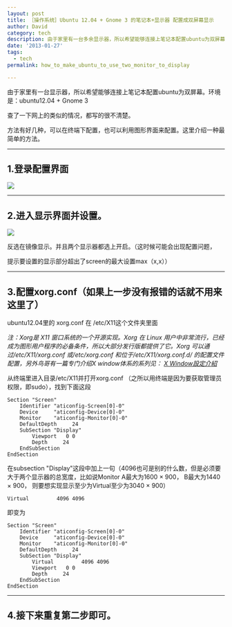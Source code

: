 ```yaml
---
layout: post
title: ［操作系统］Ubuntu 12.04 + Gnome 3 的笔记本+显示器 配置成双屏幕显示
author: David
category: tech
description: 由于家里有一台多余显示器，所以希望能够连接上笔记本配置ubuntu为双屏幕。环境是：ubuntu12.04 + Gnome 3
date: '2013-01-27'
tags:
  - tech
permalink: how_to_make_ubuntu_to_use_two_monitor_to_display

---
```


由于家里有一台显示器，所以希望能够连接上笔记本配置ubuntu为双屏幕。环境是：ubuntu12.04 + Gnome 3

查了一下网上的类似的情况，都写的很不清楚。

方法有好几种，可以在终端下配置，也可以利用图形界面来配置。这里介绍一种最简单的方法。

---
## 1.登录配置界面


![](http://img.my.csdn.net/uploads/201301/27/1359278858_4866.png)

---
## 2.进入显示界面并设置。

![](http://img.my.csdn.net/uploads/201301/27/1359278878_2560.png)

反选在镜像显示。并且两个显示器都选上开启。（这时候可能会出现配置问题，

提示要设置的显示部分超出了screen的最大设置max（x,x））

---
## 3.配置xorg.conf（如果上一步没有报错的话就不用来这里了）

ubuntu12.04里的 xorg.conf 在 /etc/X11这个文件夹里面

*注：Xorg是 X11 窗口系统的一个开源实现。Xorg 在 Linux 用户中非常流行，已经成为图形用户程序的必备条件，所以大部分发行版都提供了它。Xorg 可以通过/etc/X11/xorg.conf 或/etc/xorg.conf 和位于/etc/X11/xorg.conf.d/ 的配置文件配置，另外鸟哥有一篇专门介绍X window体系的系列见： [X Window設定介紹][X window]*

从终端里进入目录/etc/X11并打开xorg.conf （之所以用终端是因为要获取管理员权限，即sudo），找到下面这段

    Section "Screen"  
        Identifier "aticonfig-Screen[0]-0"  
        Device     "aticonfig-Device[0]-0"  
        Monitor    "aticonfig-Monitor[0]-0"  
        DefaultDepth     24  
        SubSection "Display"  
            Viewport   0 0  
            Depth     24  
        EndSubSection  
    EndSection  

在subsection "Display"这段中加上一句（4096也可是别的什么数，但是必须要大于两个显示器的总宽度，比如说Monitor A最大为1600 × 900， B最大为1440 × 900， 则要想实现显示至少为Virtual至少为3040 × 900）

    Virtual         4096 4096  

即变为

    Section "Screen"  
        Identifier "aticonfig-Screen[0]-0"  
        Device     "aticonfig-Device[0]-0"  
        Monitor    "aticonfig-Monitor[0]-0"  
        DefaultDepth     24  
        SubSection "Display"  
            Virtual         4096 4096  
            Viewport   0 0  
            Depth     24  
        EndSubSection  
    EndSection  

---
## 4.接下来重复第二步即可。

[X window]: http://linux.vbird.org/linux_basic/0590xwindow.php

<script type="text/javascript">
     $('pre').addClass('prettyprint linenums')
</script>

<script src="https://google-code-prettify.googlecode.com/svn/loader/run_prettify.js?skin=sunburst"></script>

